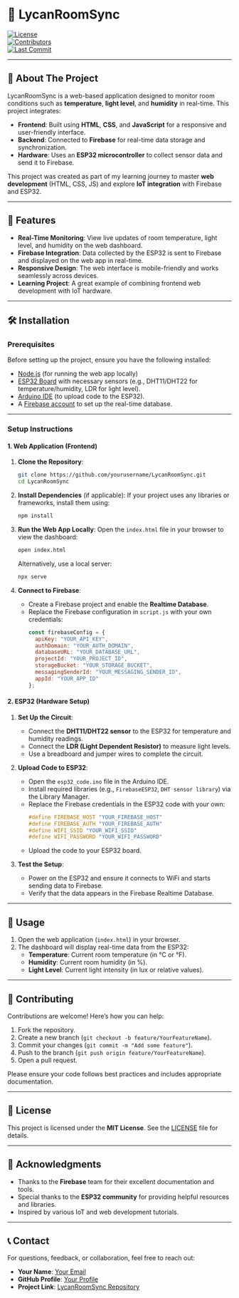 
# 📌 LycanRoomSync

[![License](https://img.shields.io/badge/license-MIT-blue.svg)](LICENSE)  
[![Contributors](https://img.shields.io/badge/contributors-1-green.svg)](CONTRIBUTORS.md)  
[![Last Commit](https://img.shields.io/github/last-commit/yourusername/LycanRoomSync)](https://github.com/yourusername/LycanRoomSync)

---

## 🌟 About The Project

LycanRoomSync is a web-based application designed to monitor room conditions such as **temperature**, **light level**, and **humidity** in real-time. This project integrates:

- **Frontend**: Built using **HTML**, **CSS**, and **JavaScript** for a responsive and user-friendly interface.
- **Backend**: Connected to **Firebase** for real-time data storage and synchronization.
- **Hardware**: Uses an **ESP32 microcontroller** to collect sensor data and send it to Firebase.

This project was created as part of my learning journey to master **web development** (HTML, CSS, JS) and explore **IoT integration** with Firebase and ESP32.

---

## 🚀 Features

- **Real-Time Monitoring**: View live updates of room temperature, light level, and humidity on the web dashboard.
- **Firebase Integration**: Data collected by the ESP32 is sent to Firebase and displayed on the web app in real-time.
- **Responsive Design**: The web interface is mobile-friendly and works seamlessly across devices.
- **Learning Project**: A great example of combining frontend web development with IoT hardware.

---

## 🛠️ Installation

### Prerequisites

Before setting up the project, ensure you have the following installed:

- [Node.js](https://nodejs.org/) (for running the web app locally)
- [ESP32 Board](https://www.espressif.com/en/products/silicon/esp32) with necessary sensors (e.g., DHT11/DHT22 for temperature/humidity, LDR for light level).
- [Arduino IDE](https://www.arduino.cc/) (to upload code to the ESP32).
- A [Firebase account](https://firebase.google.com/) to set up the real-time database.

---

### Setup Instructions

#### 1. Web Application (Frontend)

1. **Clone the Repository**:
   ```bash
   git clone https://github.com/yourusername/LycanRoomSync.git
   cd LycanRoomSync
   ```

2. **Install Dependencies** (if applicable):
   If your project uses any libraries or frameworks, install them using:
   ```bash
   npm install
   ```

3. **Run the Web App Locally**:
   Open the `index.html` file in your browser to view the dashboard:
   ```bash
   open index.html
   ```
   Alternatively, use a local server:
   ```bash
   npx serve
   ```

4. **Connect to Firebase**:
   - Create a Firebase project and enable the **Realtime Database**.
   - Replace the Firebase configuration in `script.js` with your own credentials:
     ```javascript
     const firebaseConfig = {
       apiKey: "YOUR_API_KEY",
       authDomain: "YOUR_AUTH_DOMAIN",
       databaseURL: "YOUR_DATABASE_URL",
       projectId: "YOUR_PROJECT_ID",
       storageBucket: "YOUR_STORAGE_BUCKET",
       messagingSenderId: "YOUR_MESSAGING_SENDER_ID",
       appId: "YOUR_APP_ID"
     };
     ```

#### 2. ESP32 (Hardware Setup)

1. **Set Up the Circuit**:
   - Connect the **DHT11/DHT22 sensor** to the ESP32 for temperature and humidity readings.
   - Connect the **LDR (Light Dependent Resistor)** to measure light levels.
   - Use a breadboard and jumper wires to complete the circuit.

2. **Upload Code to ESP32**:
   - Open the `esp32_code.ino` file in the Arduino IDE.
   - Install required libraries (e.g., `FirebaseESP32`, `DHT sensor library`) via the Library Manager.
   - Replace the Firebase credentials in the ESP32 code with your own:
     ```cpp
     #define FIREBASE_HOST "YOUR_FIREBASE_HOST"
     #define FIREBASE_AUTH "YOUR_FIREBASE_AUTH"
     #define WIFI_SSID "YOUR_WIFI_SSID"
     #define WIFI_PASSWORD "YOUR_WIFI_PASSWORD"
     ```
   - Upload the code to your ESP32 board.

3. **Test the Setup**:
   - Power on the ESP32 and ensure it connects to WiFi and starts sending data to Firebase.
   - Verify that the data appears in the Firebase Realtime Database.

---

## 📝 Usage

1. Open the web application (`index.html`) in your browser.
2. The dashboard will display real-time data from the ESP32:
   - **Temperature**: Current room temperature (in °C or °F).
   - **Humidity**: Current room humidity (in %).
   - **Light Level**: Current light intensity (in lux or relative values).

---

## 🤝 Contributing

Contributions are welcome! Here’s how you can help:

1. Fork the repository.
2. Create a new branch (`git checkout -b feature/YourFeatureName`).
3. Commit your changes (`git commit -m "Add some feature"`).
4. Push to the branch (`git push origin feature/YourFeatureName`).
5. Open a pull request.

Please ensure your code follows best practices and includes appropriate documentation.

---

## 📄 License

This project is licensed under the **MIT License**. See the [LICENSE](LICENSE) file for details.

---

## 🙏 Acknowledgments

- Thanks to the **Firebase** team for their excellent documentation and tools.
- Special thanks to the **ESP32 community** for providing helpful resources and libraries.
- Inspired by various IoT and web development tutorials.

---

## 📞 Contact

For questions, feedback, or collaboration, feel free to reach out:

- **Your Name**: [Your Email](chaminduliyangama1761@gmail.com)
- **GitHub Profile**: [Your Profile](https://github.com/cjayahansa)
- **Project Link**: [LycanRoomSync Repository](https://cjayahansa.github.io/lycanroomsynk/)


